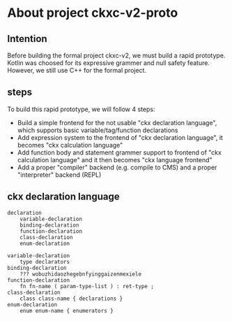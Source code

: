 # About project ckxc-v2-proto

## Intention
Before building the formal project ckxc-v2, we must build a rapid prototype. Kotlin was choosed for its expressive grammer and null safety feature. However, we still use C++ for the formal project.

## steps
To build this rapid prototype, we will follow 4 steps:

 - Build a simple frontend for the not usable "ckx declaration language", which supports basic variable/tag/function declarations
 - Add expression system to the frontend of "ckx declaration language", it becomes "ckx calculation language"
 - Add function body and statement grammer support to frontend of "ckx calculation language" and it then becomes "ckx language frontend"
 - Add a proper "compiler" backend (e.g. compile to CMS) and a proper "interpreter" backend (REPL)  

## ckx declaration language
    declaration
        variable-declaration
        binding-declaration
        function-declaration
        class-declaration
        enum-declaration
 
    variable-declaration
        type declarators
    binding-declaration
        ??? wobuzhidaozhegebnfyinggaizenmexiele
    function-declaration
        fn fn-name ( param-type-list ) : ret-type ;
    class-declaration
        class class-name { declarations }
    enum-declaration
        enum enum-name { enumerators }

